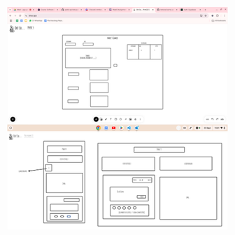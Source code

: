 ![screenshot of wireframe](./screenshots/wireframe%201.png)  
 ![screenshot of wireframe](./screenshots/wireframe%202.png)
